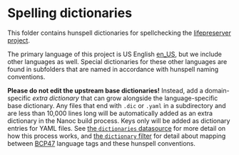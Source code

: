 # Spelling dictionaries

This folder contains hunspell dictionaries for spellchecking the [lifepreserver
project](https://github.com/pentandra/lifepreserver).

The primary language of this project is US English [en_US](en_US/), but we
include other languages as well. Special dictionaries for these other languages
are found in subfolders that are named in accordance with hunspell naming
conventions.

**Please do not edit the upstream base dictionaries!** Instead, add a
domain-specific _extra dictionary_ that can grow alongside the
language-specific base dictionary. Any files that end with `.dic` or `.yaml` in
a subdirectory and are less than 10,000 lines long will be automatically added
as an extra dictionary in the Nanoc build process. Keys only will be added as
dictionary entries for YAML files. See [the `dictionaries`
datasource](../../lib/data_sources/dictionaries.rb) for more detail on how this
process works, and [the `dictionary`
filter](../../lib/filters/spell_checker/dictionary.rb) for detail about mapping
between [BCP47](https://tools.ietf.org/html/bcp47) language tags and these
hunspell conventions.
